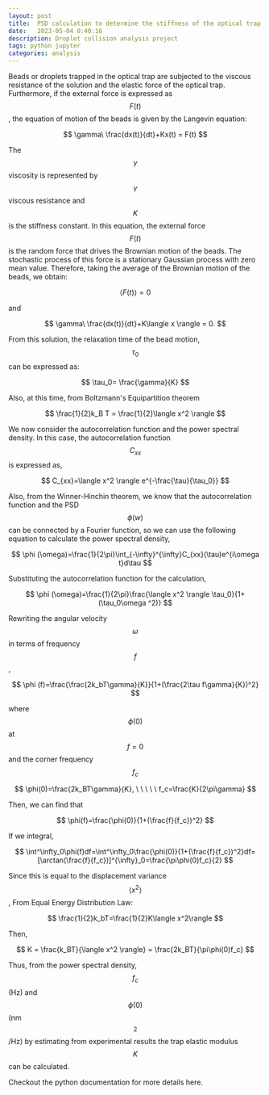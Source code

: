 ```yaml
---
layout: post
title:  PSD calculation to determine the stiffness of the optical trap on droplets
date:   2023-05-04 0:40:16
description: Droplet collision analysis project
tags: python jupyter
categories: analysis
---
```

Beads or droplets trapped in the optical trap are subjected to the viscous resistance of the solution and the elastic force of the optical trap. Furthermore, if the external force is expressed as $$ F(t) $$, the equation of motion of the beads is given by the Langevin equation:

$$
\gamma\ \frac{dx(t)}{dt}+Kx(t) = F(t)
$$

The $$ \gamma $$ viscosity is represented by $$ \gamma $$ viscous resistance and $$ K $$ is the stiffness constant. In this equation, the external force $$ F(t) $$ is the random force that drives the Brownian motion of the beads.
The stochastic process of this force is a stationary Gaussian process with zero mean value. Therefore, taking the average of the Brownian motion of the beads, we obtain:

$$
\langle F(t) \rangle = 0
$$

and

$$
\gamma\ \frac{dx(t)}{dt}+K\langle x \rangle = 0.
$$

From this solution, the relaxation time of the bead motion, $$ \tau _0 $$ can be expressed as:

$$
\tau_0= \frac{\gamma}{K}
$$

Also, at this time, from Boltzmann's Equipartition theorem

$$
\frac{1}{2}k_B T = \frac{1}{2}\langle x^2 \rangle 
$$

We now consider the autocorrelation function and the power spectral density. In this case, the autocorrelation function $$ C_{xx} $$ is expressed as,

$$
C_{xx}=\langle x^2 \rangle e^{-\frac{\tau}{\tau_0}}
$$

Also, from the Winner-Hinchin theorem, we know that the autocorrelation function and the PSD $$ \phi (w) $$  can be connected by a Fourier function, so we can use the following equation to calculate the power spectral density,

$$
\phi (\omega)=\frac{1}{2\pi}\int_{-\infty}^{\infty}C_{xx}(\tau)e^{i\omega t}d\tau
$$

Substituting the autocorrelation function for the calculation,

$$
\phi (\omega)=\frac{1}{2\pi}\frac{\langle x^2 \rangle \tau_0}{1+(\tau_0\omega ^2)}
$$

Rewriting the angular velocity $$ \omega $$  in terms of frequency $$ f $$,

$$
\phi (f)=\frac{\frac{2k_bT\gamma}{K}}{1+(\frac{2\tau f\gamma}{K})^2}
$$

where $$ \phi(0) $$ at $$ f = 0 $$ and the corner frequency $$ f_c $$

$$
\phi(0)=\frac{2k_BT\gamma}{K}, \ \ \ \ \ f_c=\frac{K}{2\pi\gamma}
$$

Then, we can find that

$$
\phi(f)=\frac{\phi(0)}{1+(\frac{f}{f_c})^2}
$$

If we integral,

$$
\int^\infty_0\phi(f)df=\int^\infty_0\frac{\phi(0)}{1+(\frac{f}{f_c})^2}df=[\arctan(\frac{f}{f_c})]^{\infty}_0=\frac{\pi\phi(0)f_c}{2}
$$

Since this is equal to the displacement variance $$ \langle x^2\rangle $$,
From Equal Energy Distribution Law:

$$
\frac{1}{2}k_bT=\frac{1}{2}K\langle x^2\rangle
$$

Then,

$$
K = \frac{k_BT}{\langle x^2 \rangle} = \frac{2k_BT}{\pi\phi(0)f_c}
$$

Thus, from the power spectral density, $$ f_c $$ (Hz) and $$ \phi(0) $$ (nm$$ ^2 $$ /Hz) by estimating from experimental results the trap elastic modulus $$ K $$ can be calculated.

Checkout the python documentation for more details here.